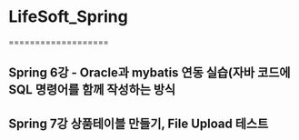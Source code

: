 # LifeSoft_Spring
===================

Spring 6강 - Oracle과 mybatis 연동 실습(자바 코드에 SQL 명령어를 함께 작성하는 방식
--------------------------------------------------------------------------------------
Spring 7강 상품테이블 만들기, File Upload 테스트
-----------------------------------------------
